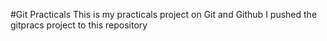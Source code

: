 #Git Practicals
This is my practicals project on Git and Github
I pushed the gitpracs project to this repository
